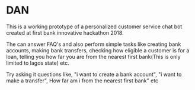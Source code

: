 # DAN
This is a working prototype of a personalized customer service chat bot created at first bank innovative hackathon 2018.

The can answer FAQ's and also perform simple tasks like creating bank accounts, making bank transfers, checking how eligible a customer is for a loan, telling you how far you are from the nearest first bank(This is only limited to lagos state) etc.

Try asking it questions like, "i want to create a bank account", "i want to make a transfer", How far am i from the nearest first bank" etc
